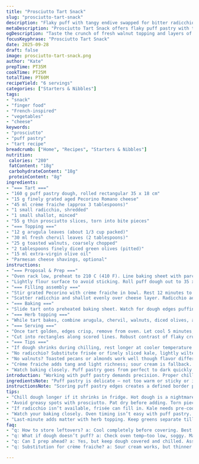 ```yaml
---
title: "Prosciutto Tart Snack"
slug: "prosciutto-tart-snack"
description: "Flaky puff with tangy endive swapped for bitter radicchio, parmesan swapped for aged Pecorino. Hazelnuts switched to walnuts for crunch and earthiness. Sweet pickles replaced by tart green olives, chopped fine; adds briny lift. Cooling crème fraiche replaces heavy cream for tang and lightness. A peppery herb salad of arugula and chervil tops it all, minted olive oil dressing. Baking cues focus on golden edges and rising crust, not clock. Crisp texture contrasts creamy cheese spread and tender greens. Balanced bitter, salty, creamy, and bright."
metaDescription: "Prosciutto Tart Snack offers flaky puff pastry with tangy greens, savory cheeses, and a refreshing herb topping. Perfect for a light bite."
ogDescription: "Taste the crunch of fresh walnut topping and layers of creamy cheese in this mouthwatering Prosciutto Tart Snack. Ideal for gatherings."
focusKeyphrase: "Prosciutto Tart Snack"
date: 2025-09-28
draft: false
image: prosciutto-tart-snack.png
author: "Kate"
prepTime: PT35M
cookTime: PT25M
totalTime: PT60M
recipeYield: "6 servings"
categories: ["Starters & Nibbles"]
tags:
- "snack"
- "finger food"
- "French-inspired"
- "vegetables"
- "cheese"
keywords:
- "prosciutto"
- "puff pastry"
- "tart recipe"
breadcrumb: ["Home", "Recipes", "Starters & Nibbles"]
nutrition: 
 calories: "280"
 fatContent: "18g"
 carbohydrateContent: "18g"
 proteinContent: "8g"
ingredients:
- "=== Tart ==="
- "160 g puff pastry dough, rolled rectangular 35 x 18 cm"
- "15 g finely grated aged Pecorino Romano cheese"
- "45 ml crème fraiche (approx 3 tablespoons)"
- "1 small radicchio, shredded"
- "1 small shallot, minced"
- "55 g thin prosciutto slices, torn into bite pieces"
- "=== Topping ==="
- "12 g arugula leaves (about 1/3 cup packed)"
- "30 ml fresh chervil leaves (2 tablespoons)"
- "25 g toasted walnuts, coarsely chopped"
- "2 tablespoons finely diced green olives (pitted)"
- "15 ml extra-virgin olive oil"
- "Parmesan cheese shavings, optional"
instructions:
- "=== Proposal & Prep ==="
- "Oven rack low, preheat to 210 C (410 F). Line baking sheet with parchment or silicone mat."
- "Lightly flour surface to avoid sticking. Roll puff dough out to 35 x 18 cm rectangle. Trim ragged edges for clean lines. Use knife tip to score a rectangle 1.2 cm from edges but do not cut through the dough. Prevents puffing over edges, creates crust border. Chill assembled base 20 minutes to relax gluten and prevent shrinkage."
- "=== Filling assembly ==="
- "Stir grated Pecorino with crème fraiche in bowl. Rest 12 minutes to let cheese fully hydrate and meld flavors. Avoid watery mix. Texture should be spreadable, not runny. Spread mixture over chilled dough, leaving border clear."
- "Scatter radicchio and shallot evenly over cheese layer. Radicchio adds earthy bitterness instead of endive's mildness. Top with torn prosciutto bits. Using torn pieces rather than slices improves texture, avoids oily greasy spots."
- "=== Baking ==="
- "Slide tart onto preheated baking sheet. Watch for dough edges puffing tall and turning golden brown; bottom should sound hollow when tapped. Bake 20-25 minutes. If edge browns too fast, reduce heat slightly or shield with foil mid-bake. Cooking time depends on oven, dough thickness."
- "=== Herb topping ==="
- "While tart bakes, combine arugula, chervil, walnuts, diced olives, and olive oil. Toss gently. Crush walnuts lightly but leave large pieces for crunch contrast."
- "=== Serving ==="
- "Once tart golden, edges crisp, remove from oven. Let cool 5 minutes; serve warm but not hot. Scatter herb mixture over top last minute to preserve freshness and texture. Garnish with Parmesan shavings if desired."
- "Cut into rectangles along scored lines. Robust contrast of flaky crust, creamy cheese, bitter radicchio, salty meat, and zesty olive-herb crunch."
- "=== Tips ==="
- "If dough shrinks during chilling, rest longer at cooler temperature. Keep prosciutto dry—pat if too moist—it prevents soggy spots."
- "No radicchio? Substitute frisée or finely sliced kale, lightly wilted."
- "No walnuts? Toasted pecans or almonds work well though flavor differs."
- "Crème fraiche adds tang and light richness; sour cream is fallback. Avoid heavy cream—too runny for spreading. Replace olives with capers for different punch."
- "Watch baking closely. Puff pastry goes from perfect to dark quickly. Edges golden with uniform rise signal doneness. Bottom crispness test important but do not flip hot tart. "
introduction: "Working with puff pastry demands precision. Proper chilling keeps the dough relaxed and manageable—no unhappy springbacks or uneven puffs. Keeping edges defined means scoring not cutting. Watch out for soggy spots under fatty meats like prosciutto—dry thoroughly or pat off excess moisture. Radicchio’s bitter punch stands up well against rich cream and salty prosciutto. Swapping in Pecorino amps savory depth compared to Parmesan’s milder profile. Crème fraiche gives a richer tang and thicker spreadable body than cream. The toasted nuts and briny olive topping cadence finishes it well, crisp, fresh, slightly tart. Perfect for nibbling, no need for heavy forks or plates. Learn to read your oven’s signals—golden, puffed dough, faint nutty smell from nuts roasting, slight crackle when tapping tart bottom. All cues showing that timing is right, always better than clock alone."
ingredientsNote: "Puff pastry is delicate — not too warm or sticky or it becomes a pain to handle and won't puff right. Flour your surface liberally but shake off excess flour so base stays flaky, not doughy. Cheese variety changes result significantly; aged Pecorino offers sharper saltiness and complexity. Crème fraiche spreads thick and tangy but won't self-run like cream. Radicchio introduces bitterness, similar to endive but more pronounced; substitute with frisée or kale if desired, but precook kale slightly or chop finely to avoid toughness. Olives pack a different punch than sweet pickles; briny, salty, assertive. Walnuts toasted fresh intensify flavor; watch closely, nuts can go from toasty to burnt in seconds. Use neutral or fruity olive oil, not overpowering or rancid, for dressing herb topping. Parsley replaced by chervil; milder flavor layered atop peppery arugula. Keep herbs fresh and crisp to contrast tart hot softness."
instructionsNote: "Scoring puff pastry edges creates a defined border preventing filling spillover and promotes uniform puff rise—a small technique with big impact. Resting cheese with crème fraiche allows flavors to marry and thickens the mix, avoiding runny spreads that sog dough. Baking temperature and position matter hugely; bottoms need crispness without burning edges; placing rack low in oven ensures heat reaches lower dough layers. Watch dough puff and golden clues, not timer — pastry gets perfect once puffed high, golden and crispy at edges, sounds hollow tapped bottom. If edges brown too fast, tent foil to slow coloration; slow even bake prevents burnt bitter crusts. Herb topping is last-minute; add warm tart to maintain those fresh peppery-chervil flavors and nutty crunch. Serve warm, not piping hot, so filling sets a bit and holds shape on cutting. Cutting along scored lines ensures clean portions without tearing soft filling."
tips:
- "Chill dough longer if it shrinks in fridge. Hot dough is a nightmare. Use plenty of flour but shake off excess. Want flakiness, not sogginess. Aim for golden edges. That’s your sign."
- "Avoid greasy spots with prosciutto. Pat dry before adding. Torn pieces work better than slices. Layer for texture. Creamy spread means cheese mixed well with crème fraiche. Not runny, just right."
- "If radicchio isn’t available, frisée can fill in. Kale needs pre-cooking or fine chopping. Flavor changes with each substitution. Olives bring briny zest. Capers can swap in too."
- "Watch your baking closely. Oven timing isn’t easy with puff pastry. Look for big puffs and golden tips. Check bottom with tap test. Sounds hollow, it’s done. Edges can burn quick."
- "Last-minute adds matter with herb topping. Keep greens separate till serving time. Preserve freshness that contrasts with warm tart. If serving later, herbs may wilt. Better crisp and bright."
faq:
- "q: How to store leftovers? a: Cool completely before covering. Best at room temperature, not fridge. Can reheat but risks sogginess. Wrap tightly."
- "q: What if dough doesn’t puff? a: Check oven temp—too low, soggy. Make sure scored edges stay intact. Don’t touch the dough while baking."
- "q: Can I prep ahead? a: Yes, but keep dough covered and chilled. Assemble right before baking. Prevents sogginess or shrinkage."
- "q: Substitution for crème fraiche? a: Sour cream works, but thinner. Not ideal. If you want to, blend with a bit of cream for thickening."

---
```

